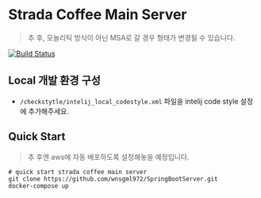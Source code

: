 # Strada Coffee Main Server

> 추 후, 모놀리틱 방식이 아닌 MSA로 갈 경우 형태가 변경될 수 있습니다.

[![Build Status](https://travis-ci.org/wnsgml972/SpringBootServer.svg?branch=master)](https://travis-ci.org/wnsgml972/SpringBootServer)

## Local 개발 환경 구성

- `/checkstytle/intelij_local_codestyle.xml` 파일을 intelij code style 설정에 추가해주세요.

## Quick Start

> 추 후엔 aws에 자동 배포하도록 설정해놓을 예정입니다.

```shell script
# quick start strada coffee main server
git clone https://github.com/wnsgml972/SpringBootServer.git
docker-compose up
```

